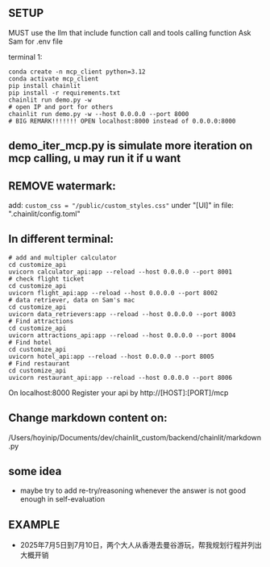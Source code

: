 ## SETUP
MUST use the llm that include function call and tools calling function
Ask Sam for .env file

terminal 1:
```shell
conda create -n mcp_client python=3.12
conda activate mcp_client
pip install chainlit
pip install -r requirements.txt
chainlit run demo.py -w
# open IP and port for others
chainlit run demo.py -w --host 0.0.0.0 --port 8000
# BIG REMARK!!!!!!! OPEN localhost:8000 instead of 0.0.0.0:8000

```
## demo_iter_mcp.py is simulate more iteration on mcp calling, u may run it if u want

## REMOVE watermark:
add: ```custom_css = "/public/custom_styles.css"``` under "[UI]" in file: ".chainlit/config.toml"

## In different terminal:
```shell
# add and multipler calculator
cd customize_api
uvicorn calculator_api:app --reload --host 0.0.0.0 --port 8001
# check flight ticket
cd customize_api
uvicorn flight_api:app --reload --host 0.0.0.0 --port 8002
# data retriever, data on Sam's mac
cd customize_api
uvicorn data_retrievers:app --reload --host 0.0.0.0 --port 8003
# Find attractions
cd customize_api
uvicorn attractions_api:app --reload --host 0.0.0.0 --port 8004
# Find hotel
cd customize_api
uvicorn hotel_api:app --reload --host 0.0.0.0 --port 8005
# Find restaurant
cd customize_api
uvicorn restaurant_api:app --reload --host 0.0.0.0 --port 8006
```

On localhost:8000 Register your api by http://[HOST]:[PORT]/mcp


## Change markdown content on:
/Users/hoyinip/Documents/dev/chainlit_custom/backend/chainlit/markdown.py

## some idea
- maybe try to add re-try/reasoning whenever the answer is not good enough in self-evaluation

## EXAMPLE
- 2025年7月5日到7月10日，两个大人从香港去曼谷游玩，帮我规划行程并列出大概开销
